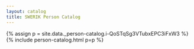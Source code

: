```yaml
---
layout: catalog
title: SWERIK Person Catalog
---
```

{% assign p = site.data._person-catalog.i-QoSTqSg3VTubxEPC3iFxW3 %}
{% include person-catalog.html p=p %}

